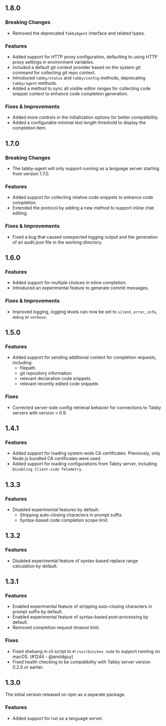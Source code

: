 ## 1.8.0

### Breaking Changes

- Removed the deprecated `TabbyAgent` interface and related types.

### Features

- Added support for HTTP proxy configuration, defaulting to using HTTP proxy settings in environment variables.
- Included a default git context provider based on the system git command for collecting git repo context.
- Introduced `tabby/status` and `tabby/config` methods, deprecating `tabby/agent` methods.
- Added a method to sync all visible editor ranges for collecting code snippet context to enhance code completion generation.

### Fixes & Improvements

- Added more controls in the initialization options for better compatibility.
- Added a configurable minimal text length threshold to display the completion item.

## 1.7.0

### Breaking Changes

- The tabby-agent will only support running as a language server starting from version 1.7.0.

### Features

- Added support for collecting relative code snippets to enhance code completion.
- Extended the protocol by adding a new method to support inline chat editing.

### Fixes & Improvements

- Fixed a bug that caused unexpected logging output and the generation of an audit.json file in the working directory.

## 1.6.0

### Features

- Added support for multiple choices in inline completion.
- Introduced an experimental feature to generate commit messages.

### Fixes & Improvements

- Improved logging, logging levels can now be set to `silent`, `error`, `info`, `debug` or `verbose`.

## 1.5.0

### Features

- Added support for sending additional context for completion requests, including:
  - filepath
  - git repository information
  - relevant declaration code snippets
  - relevant recently edited code snippets

### Fixes

- Corrected server-side config retrieval behavior for connections to Tabby servers with version < 0.9.

## 1.4.1

### Features

- Added support for loading system-wide CA certificates. Previously, only Node.js bundled CA certificates were used.
- Added support for loading configurations from Tabby server, including `Disabling Client-side Telemetry`.

## 1.3.3

### Features

- Disabled experimental features by default:
  - Stripping auto-closing characters in prompt suffix.
  - Syntax-based code completion scope limit.

## 1.3.2

### Features

- Disabled experimental feature of syntax-based replace range calculation by default.

## 1.3.1

### Features

- Enabled experimental feature of stripping auto-closing characters in prompt suffix by default.
- Enabled experimental feature of syntax-based post-processing by default.
- Removed completion request timeout limit.

### Fixes

- Fixed shebang in cli script to `#!/usr/bin/env node` to support running on macOS. (#1244 - @anoldguy)
- Fixed health checking to be compatibility with Tabby server version 0.2.0 or earlier.

## 1.3.0

The initial version released on npm as a separate package.

### Features

- Added support for run as a language server.
